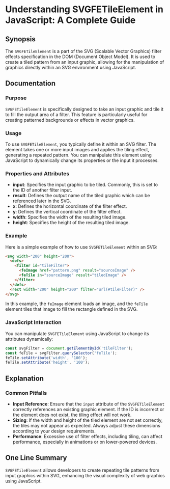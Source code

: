 <!--
Meta Description: # Understanding SVGFETileElement in JavaScript: A Complete Guide ## Synopsis The `SVGFETileElement` is a part of the SVG (Scalable Vector Graphics) fi...
Meta Keywords: filter, input, svg, svgfetileelement, javascript
-->

# Understanding SVGFETileElement in JavaScript: A Complete Guide

## Synopsis
The `SVGFETileElement` is a part of the SVG (Scalable Vector Graphics) filter effects specification in the DOM (Document Object Model). It is used to create a tiled pattern from an input graphic, allowing for the manipulation of graphics directly within an SVG environment using JavaScript.

## Documentation
### Purpose
`SVGFETileElement` is specifically designed to take an input graphic and tile it to fill the output area of a filter. This feature is particularly useful for creating patterned backgrounds or effects in vector graphics.

### Usage
To use `SVGFETileElement`, you typically define it within an SVG filter. The element takes one or more input images and applies the tiling effect, generating a repeated pattern. You can manipulate this element using JavaScript to dynamically change its properties or the input it processes.

### Properties and Attributes
- **input**: Specifies the input graphic to be tiled. Commonly, this is set to the ID of another filter input.
- **result**: Defines the output name of the tiled graphic which can be referenced later in the SVG.
- **x**: Defines the horizontal coordinate of the filter effect.
- **y**: Defines the vertical coordinate of the filter effect.
- **width**: Specifies the width of the resulting tiled image.
- **height**: Specifies the height of the resulting tiled image.

### Example
Here is a simple example of how to use `SVGFETileElement` within an SVG:

```html
<svg width="200" height="200">
  <defs>
    <filter id="tileFilter">
      <feImage href="pattern.png" result="sourceImage" />
      <feTile in="sourceImage" result="tiledImage" />
    </filter>
  </defs>
  <rect width="200" height="200" filter="url(#tileFilter)" />
</svg>
```

In this example, the `feImage` element loads an image, and the `feTile` element tiles that image to fill the rectangle defined in the SVG.

### JavaScript Interaction
You can manipulate `SVGFETileElement` using JavaScript to change its attributes dynamically:

```javascript
const svgFilter = document.getElementById('tileFilter');
const feTile = svgFilter.querySelector('feTile');
feTile.setAttribute('width', '100');
feTile.setAttribute('height', '100');
```

## Explanation
### Common Pitfalls
- **Input Reference**: Ensure that the `input` attribute of the `SVGFETileElement` correctly references an existing graphic element. If the ID is incorrect or the element does not exist, the tiling effect will not work.
- **Sizing**: If the width and height of the tiled element are not set correctly, the tiles may not appear as expected. Always adjust these dimensions according to your design requirements.
- **Performance**: Excessive use of filter effects, including tiling, can affect performance, especially in animations or on lower-powered devices.

## One Line Summary
`SVGFETileElement` allows developers to create repeating tile patterns from input graphics within SVG, enhancing the visual complexity of web graphics using JavaScript.